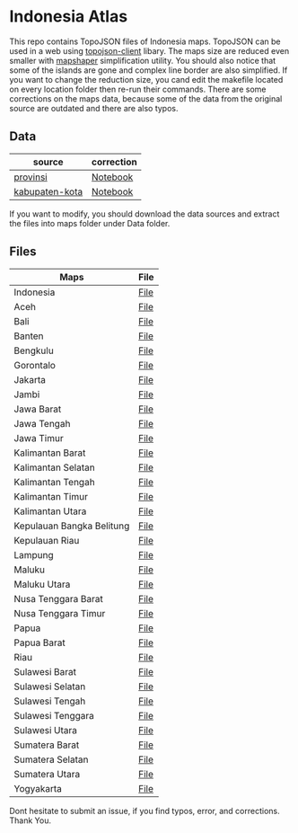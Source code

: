 # Indonesia Atlas

This repo contains TopoJSON files of Indonesia maps. TopoJSON can be used in a web using [topojson-client](https://github.com/topojson/topojson-client) libary. The maps size are reduced even smaller with [mapshaper](https://github.com/mbloch/mapshaper/) simplification utility. You should also notice that some of the islands are gone and complex line border are also simplified. If you want to change the reduction size, you cand edit the makefile located on every location folder then re-run their commands.
There are some corrections on the maps data, because some of the data from the original source are outdated and there are also typos.

## Data
| source | correction |
| ----------- | ---------- |
| [provinsi](http://www.diva-gis.org/gdata) | [Notebook](kabupaten-kota/Data/map_data_correction.ipynb)
| [kabupaten-kota](http://www.gispedia.com/2016/06/download-shp-indonesia-level-kota-kabupaten.html) | [Notebook](provinsi/Data/map_data_correction.ipynb)
If you want to modify, you should download the data sources and extract the files into maps folder under Data folder.

## Files
| Maps | File |
| -------- | ---- |
| Indonesia |[File](provinsi/provinces-simplified-topo.json)|
| Aceh | [File](kabupaten-kota/Aceh/aceh-simplified-topo.json) |
| Bali | [File](kabupaten-kota/Bali/bali-simplified-topo.json) |
| Banten | [File](kabupaten-kota/Banten/banten-simplified-topo.json) |
| Bengkulu | [File](kabupaten-kota/Bengkulu/bengkulu-simplified-topo.json) |
| Gorontalo | [File](kabupaten-kota/Gorontalo/gorontalo-simplified-topo.json) |
| Jakarta | [File](kabupaten-kota/Jakarta/jakarta-simplified-topo.json) |
| Jambi | [File](kabupaten-kota/Jambi/jambi-simplified-topo.json) |
| Jawa Barat | [File](kabupaten-kota/Jawa&#32Barat/jawa-barat-simplified-topo.json) |
| Jawa Tengah | [File](kabupaten-kota/Jawa&#32Tengah/jawa-tengah-simplified-topo.json) |
| Jawa Timur | [File](kabupaten-kota/Jawa&#32Timur/jawa-timur-simplified-topo.json) |
| Kalimantan Barat | [File](kabupaten-kota/Kalimantan&#32Barat/kalimantan-barat-simplified-topo.json) |
| Kalimantan Selatan | [File](kabupaten-kota/Kalimantan&#32Selatan/kalimantan-selatan-simplified-topo.json) |
| Kalimantan Tengah | [File](kabupaten-kota/Kalimantan&#32Tengah/kalimantan-tengah-simplified-topo.json) |
| Kalimantan Timur | [File](kabupaten-kota/Kalimantan&#32Timur/kalimantan-timur-simplified-topo.json) |
| Kalimantan Utara | [File](kabupaten-kota/Kalimantan&#32Utara/kalimantan-utara-simplified-topo.json) |
| Kepulauan Bangka Belitung | [File](kabupaten-kota/Kepulauan&#32Bangka&#32Belitung/kepulauan-bangka-belitung-simplified-topo.json) |
| Kepulauan Riau | [File](kabupaten-kota/Kepulauan&#32Riau/kepulauan-riau-simplified-topo.json) |
| Lampung | [File](kabupaten-kota/Lampung/lampung-simplified-topo.json) |
| Maluku | [File](kabupaten-kota/Maluku/maluku-simplified-topo.json) |
| Maluku Utara | [File](kabupaten-kota/Maluku&#32Utara/maluku-utara-simplified-topo.json) |
| Nusa Tenggara Barat | [File](kabupaten-kota/Nusa&#32Tenggara&#32Barat/nusa-tenggara-barat-simplified-topo.json) |
| Nusa Tenggara Timur | [File](kabupaten-kota/Nusa&#32Tenggara&#32Timur/nusa-tenggara-timur-simplified-topo.json) |
| Papua | [File](kabupaten-kota/Papua/papua-simplified-topo.json) |
| Papua Barat | [File](kabupaten-kota/Papua&#32Barat/papua-barat-simplified-topo.json) |
| Riau | [File](kabupaten-kota/Riau/riau-simplified-topo.json) |
| Sulawesi Barat | [File](kabupaten-kota/Sulawesi&#32Barat/sulawesi-barat-simplified-topo.json) |
| Sulawesi Selatan | [File](kabupaten-kota/Sulawesi&#32Selatan/sulawesi-selatan-simplified-topo.json) |
| Sulawesi Tengah | [File](kabupaten-kota/Sulawesi&#32Tengah/sulawesi-tengah-simplified-topo.json) |
| Sulawesi Tenggara | [File](kabupaten-kota/Sulawesi&#32Tenggara/sulawesi-tenggara-simplified-topo.json) |
| Sulawesi Utara | [File](kabupaten-kota/Sulawesi&#32Utara/sulawesi-utara-simplified-topo.json) |
| Sumatera Barat | [File](kabupaten-kota/Sumatera&#32Barat/sumatera-barat-simplified-topo.json) |
| Sumatera Selatan | [File](kabupaten-kota/Sumatera&#32Selatan/sumatera-selatan-simplified-topo.json) |
| Sumatera Utara | [File](kabupaten-kota/Sumatera&#32Utara/sumatera-utara-simplified-topo.json) |
| Yogyakarta | [File](kabupaten-kota/Yogyakarta/yogyakarta-simplified-topo.json) |

Dont hesitate to submit an issue, if you find typos, error, and corrections. Thank You.
